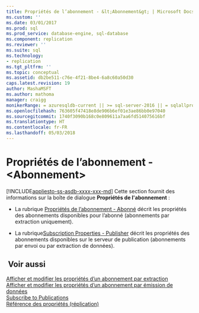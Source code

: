 ```yaml
---
title: Propriétés de l’abonnement - &lt;Abonnement&gt; | Microsoft Docs
ms.custom: ''
ms.date: 03/01/2017
ms.prod: sql
ms.prod_service: database-engine, sql-database
ms.component: replication
ms.reviewer: ''
ms.suite: sql
ms.technology:
- replication
ms.tgt_pltfrm: ''
ms.topic: conceptual
ms.assetid: db2be511-c76e-4f21-8be4-6a8c60a50d30
caps.latest.revision: 19
author: MashaMSFT
ms.author: mathoma
manager: craigg
monikerRange: = azuresqldb-current || >= sql-server-2016 || = sqlallproducts-allversions
ms.openlocfilehash: 763605f47418e8de906b6ef01e3ae86bb0e97040
ms.sourcegitcommit: 1740f3090b168c0e809611a7aa6fd514075616bf
ms.translationtype: HT
ms.contentlocale: fr-FR
ms.lasthandoff: 05/03/2018
---
```

# <a name="subscription-properties---ltsubscriptiongt"></a>Propriétés de l’abonnement - &lt;Abonnement&gt;
[!INCLUDE[appliesto-ss-asdb-xxxx-xxx-md](../../includes/appliesto-ss-asdb-xxxx-xxx-md.md)]
  Cette section fournit des informations sur la boîte de dialogue **Propriétés de l'abonnement** :  
  
-   La rubrique [Propriétés de l’abonnement - Abonné](../../relational-databases/replication/subscription-properties-subscriber.md) décrit les propriétés des abonnements disponibles pour l’abonné (abonnements par extraction uniquement).  
  
-   La rubrique[Subscription Properties - Publisher](../../relational-databases/replication/subscription-properties-publisher.md) décrit les propriétés des abonnements disponibles sur le serveur de publication (abonnements par envoi ou par extraction de données).  
  
## <a name="see-also"></a> Voir aussi  
 [Afficher et modifier les propriétés d’un abonnement par extraction](../../relational-databases/replication/view-and-modify-pull-subscription-properties.md)   
 [Afficher et modifier les propriétés d’un abonnement par émission de données](../../relational-databases/replication/view-and-modify-push-subscription-properties.md)   
 [Subscribe to Publications](../../relational-databases/replication/subscribe-to-publications.md)   
 [Référence des propriétés &#40;réplication&#41;](../../relational-databases/replication/properties-reference-replication.md)  
  
  
